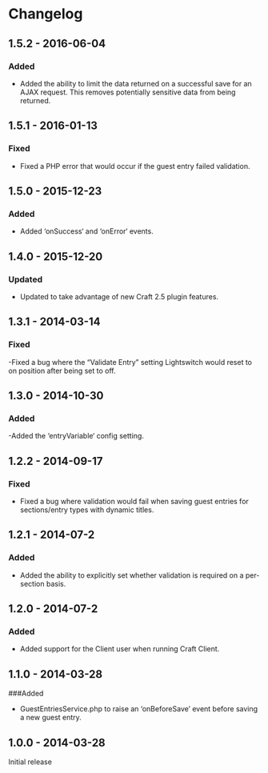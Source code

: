 Changelog
=========

## 1.5.2 - 2016-06-04

### Added
- Added the ability to limit the data returned on a successful save for an AJAX request. This removes potentially sensitive data from being returned.

## 1.5.1 - 2016-01-13

### Fixed
- Fixed a PHP error that would occur if the guest entry failed validation.

## 1.5.0 - 2015-12-23

### Added
 - Added ‘onSuccess‘ and ‘onError‘ events.

## 1.4.0 - 2015-12-20

### Updated
- Updated to take advantage of new Craft 2.5 plugin features.

## 1.3.1 - 2014-03-14

### Fixed
-Fixed a bug where the “Validate Entry” setting Lightswitch would reset to on position after being set to off.

## 1.3.0 - 2014-10-30

### Added
-Added the ‘entryVariable‘ config setting.

## 1.2.2 - 2014-09-17

### Fixed
- Fixed a bug where validation would fail when saving guest entries for sections/entry types with dynamic titles.
## 1.2.1 - 2014-07-2

### Added
- Added the ability to explicitly set whether validation is required on a per-section basis.

## 1.2.0 - 2014-07-2

### Added
- Added support for the Client user when running Craft Client.

## 1.1.0 - 2014-03-28

###Added
- GuestEntriesService.php to raise an ‘onBeforeSave’ event before saving a new guest entry.

## 1.0.0 - 2014-03-28

Initial release
